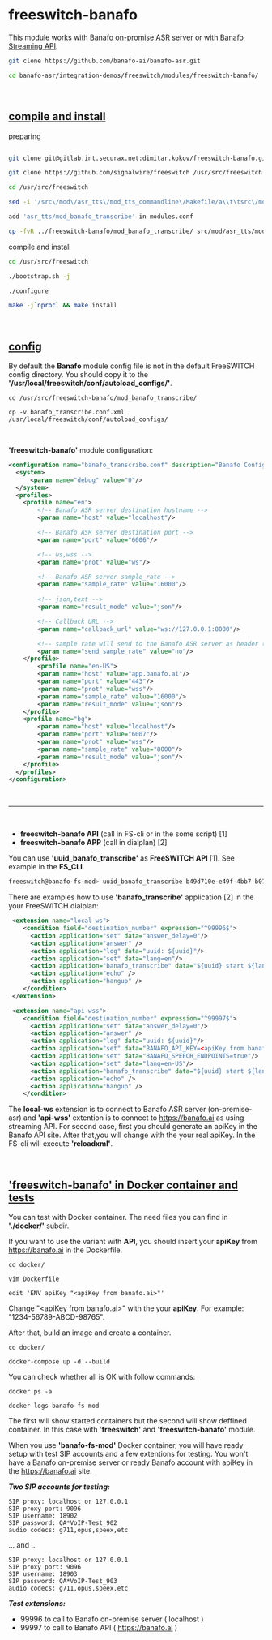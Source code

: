 # freeswitch-banafo

This module works with [Banafo on-promise ASR server](https://banafo.ai/en/on-premise-asr) or with [Banafo Streaming API](https://banafo.ai/docs/api/#streaming).

``` bash
git clone https://github.com/banafo-ai/banafo-asr.git

cd banafo-asr/integration-demos/freeswitch/modules/freeswitch-banafo/
```

<br>

## <u>compile and install</u>

preparing

```bash

git clone git@gitlab.int.securax.net:dimitar.kokov/freeswitch-banafo.git /usr/src/freeswitch-banafo

git clone https://github.com/signalwire/freeswitch /usr/src/freeswitch

cd /usr/src/freeswitch

sed -i '/src\/mod\/asr_tts\/mod_tts_commandline\/Makefile/a\\t\tsrc\/mod\/asr_tts\/mod_banafo_transcribe\/Makefile' configure.ac

add 'asr_tts/mod_banafo_transcribe' in modules.conf

cp -fvR ../freeswitch-banafo/mod_banafo_transcribe/ src/mod/asr_tts/mod_banafo_transcribe/

```

compile and install

```bash
cd /usr/src/freeswitch

./bootstrap.sh -j

./configure

make -j`nproc` && make install

```

<br>

## <u>config</u>

By default the **Banafo** module config file is not in the default FreeSWITCH config directory. You should copy it to the **'/usr/local/freeswitch/conf/autoload_configs/'**. 

```
cd /usr/src/freeswitch-banafo/mod_banafo_transcribe/

cp -v banafo_transcribe.conf.xml /usr/local/freeswitch/conf/autoload_configs/
```

<br>

**'freeswitch-banafo'** module configuration:
``` xml
<configuration name="banafo_transcribe.conf" description="Banafo Configuration">
  <system>
	  <param name="debug" value="0"/>
  </system>
  <profiles>
	<profile name="en">
		<!-- Banafo ASR server destination hostname -->
		<param name="host" value="localhost"/>

		<!-- Banafo ASR server destination port -->
		<param name="port" value="6006"/>

		<!-- ws,wss -->
		<param name="prot" value="ws"/>

		<!-- Banafo ASR server sample_rate -->
		<param name="sample_rate" value="16000"/>
	
		<!-- json,text -->
		<param name="result_mode" value="json"/>

		<!-- Callback URL -->
		<param name="callback_url" value="ws://127.0.0.1:8000"/>

		<!-- sample rate will send to the Banafo ASR server as header (first 4 bytes) -->
		<param name="send_sample_rate" value="no"/>
	</profile>
		<profile name="en-US">
		<param name="host" value="app.banafo.ai"/>
		<param name="port" value="443"/>
		<param name="prot" value="wss"/>
		<param name="sample_rate" value="16000"/>
		<param name="result_mode" value="json"/> 
	</profile>
	<profile name="bg">
		<param name="host" value="localhost"/>
		<param name="port" value="6007"/>
		<param name="prot" value="wss"/>
		<param name="sample_rate" value="8000"/>
		<param name="result_mode" value="json"/>
	</profile>
  </profiles>
</configuration>
```
<br>

---

<br>

* **freeswitch-banafo API** (call in FS-cli or in the some script) [1]
* **freeswitch-banafo APP** (call in dialplan) [2]

You can use **'uuid_banafo_transcribe'** as **FreeSWITCH API** [1]. See example in the **FS_CLI**. 

``` bash
freeswitch@banafo-fs-mod> uuid_banafo_transcribe b49d710e-e49f-4bb7-b077-43075835bca8 start en-US
```

There are examples how to use **'banafo_transcribe'** application [2] in the your FreeSWITCH dialplan:

```xml
 <extension name="local-ws">
    <condition field="destination_number" expression="^99996$">
      <action application="set" data="answer_delay=0"/>
      <action application="answer" />
      <action application="log" data="uuid: ${uuid}"/>
      <action application="set" data="lang=en"/>
      <action application="banafo_transcribe" data="${uuid} start ${lang}" />
      <action application="echo" />
      <action application="hangup" />
    </condition>
 </extension>

 <extension name="api-wss">
    <condition field="destination_number" expression="^99997$">
      <action application="set" data="answer_delay=0"/>
      <action application="answer" />
      <action application="log" data="uuid: ${uuid}"/>
      <action application="set" data="BANAFO_API_KEY=<apiKey from banafo.ai>"/>
      <action application="set" data="BANAFO_SPEECH_ENDPOINTS=true"/>
      <action application="set" data="lang=en-US"/>
      <action application="banafo_transcribe" data="${uuid} start ${lang}" />
      <action application="echo" />
      <action application="hangup" />
    </condition>

```

The **local-ws** extension is to connect to Banafo ASR server (on-premise-asr) and **'api-wss'** extention is to connect to https://banafo.ai as using streaming API.
For second case, first you should generate an apiKey in the Banafo API site. After that,you will change <apiKey from banafo.ai> with the your real apiKey.
In the FS-cli will execute **'reloadxml'**.

<br>

## <u>'freeswitch-banafo' in Docker container and tests</u>

You can test with Docker container. The need files you can find in **'./docker/'** subdir.

If you want to use the variant with **API**, you should insert your **apiKey** from https://banafo.ai in the Dockerfile.

```
cd docker/

vim Dockerfile

edit 'ENV apiKey "<apiKey from banafo.ai>"'
```
Change "\<apiKey from banafo.ai\>" with the your **apiKey**. 
For example: "1234-56789-ABCD-98765".

After that, build an image and create a container.

```
cd docker/

docker-compose up -d --build
```

You can check whether all is OK with follow commands:

```
docker ps -a

docker logs banafo-fs-mod
```

The first will show started containers but the second will show deffined container.
In this case with '**freeswitch'** and **'freeswitch-banafo'** module.

When you use **'banafo-fs-mod'** Docker container, you will have ready setup with test SIP accounts and a few extentions for testing. You won't have a Banafo on-premise server or ready Banafo account with apiKey in the https://banafo.ai site.

***Two SIP accounts for testing:***
```
SIP proxy: localhost or 127.0.0.1
SIP proxy port: 9096
SIP username: 18902
SIP password: QA*VoIP-Test_902
audio codecs: g711,opus,speex,etc
```

... and ..
```
SIP proxy: localhost or 127.0.0.1
SIP proxy port: 9096
SIP username: 18903
SIP password: QA*VoIP-Test_903
audio codecs: g711,opus,speex,etc
```

***Test extensions:***
* 99996 to call to Banafo on-premise server ( localhost )
* 99997 to call to Banafo API ( https://banafo.ai )